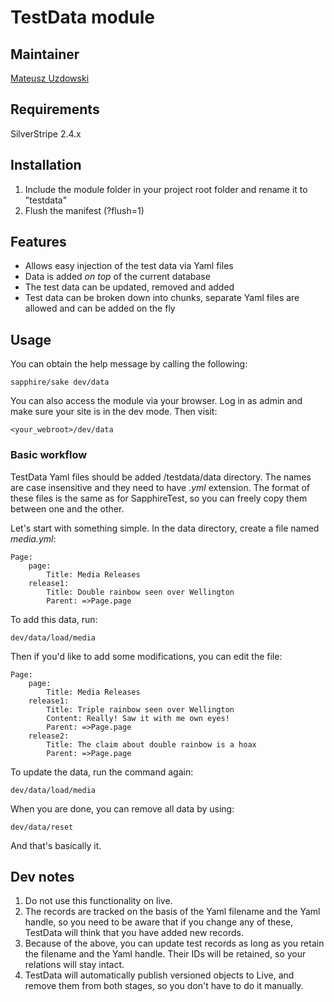 # TestData module

## Maintainer 

[Mateusz Uzdowski](mailto:mateusz@silverstripe.com)

## Requirements 

SilverStripe 2.4.x

## Installation 

1. Include the module folder in your project root folder and rename it to "testdata"
1. Flush the manifest (?flush=1)

## Features

- Allows easy injection of the test data via Yaml files
- Data is added *on top* of the current database 
- The test data can be updated, removed and added
- Test data can be broken down into chunks, separate Yaml files are allowed and can be added on the fly

## Usage

You can obtain the help message by calling the following:

	sapphire/sake dev/data

You can also access the module via your browser. Log in as admin and make sure your site is in the dev mode. Then visit:

	<your_webroot>/dev/data

### Basic workflow

TestData Yaml files should be added <wwwroot>/testdata/data directory. The names are case insensitive and they need to have *.yml* extension. The format of these files is the same as for SapphireTest, so you can freely copy them between one and the other.

Let's start with something simple. In the data directory, create a file named *media.yml*:

	Page:
		page:
			Title: Media Releases
		release1:
			Title: Double rainbow seen over Wellington
			Parent: =>Page.page

To add this data, run:

	dev/data/load/media

Then if you'd like to add some modifications, you can edit the file:

	Page:
		page:
			Title: Media Releases
		release1:
			Title: Triple rainbow seen over Wellington
			Content: Really! Saw it with me own eyes!
			Parent: =>Page.page
		release2:
			Title: The claim about double rainbow is a hoax
			Parent: =>Page.page

To update the data, run the command again:

	dev/data/load/media

When you are done, you can remove all data by using:

	dev/data/reset

And that's basically it.

## Dev notes

1. Do not use this functionality on live.
1. The records are tracked on the basis of the Yaml filename and the Yaml handle, so you need to be aware that if you change any of these, TestData will think that you have added new records.
1. Because of the above, you can update test records as long as you retain the filename and the Yaml handle. Their IDs will be retained, so your relations will stay intact.
1. TestData will automatically publish versioned objects to Live, and remove them from both stages, so you don't have to do it manually.
